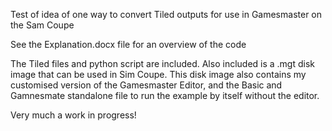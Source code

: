 Test of idea of one way to convert Tiled outputs for use in Gamesmaster on the Sam Coupe


See the Explanation.docx file for an overview of the code

The Tiled files and python script are included.
Also included is a .mgt disk image that can be used in Sim Coupe.
This disk image also contains my customised version of the Gamesmaster Editor, and the Basic and Gamnesmate standalone file to run the example by itself without the editor.

Very much a work in progress!
